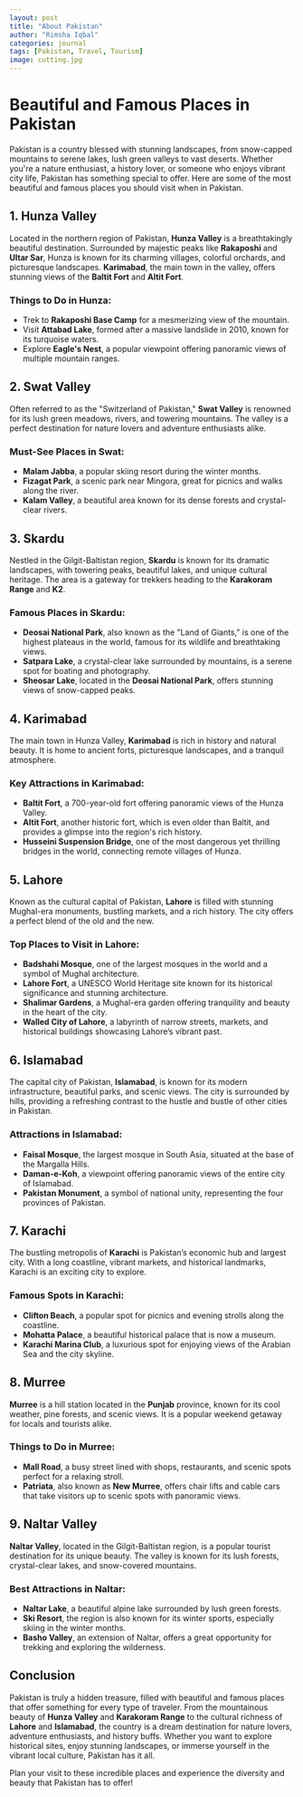 ```yaml
---
layout: post
title: "About Pakistan"
author: "Rimsha Iqbal"
categories: journal
tags: [Pakistan, Travel, Tourism]
image: cutting.jpg
---
```


# Beautiful and Famous Places in Pakistan

Pakistan is a country blessed with stunning landscapes, from snow-capped mountains to serene lakes, lush green valleys to vast deserts. Whether you're a nature enthusiast, a history lover, or someone who enjoys vibrant city life, Pakistan has something special to offer. Here are some of the most beautiful and famous places you should visit when in Pakistan.

## 1. **Hunza Valley**
Located in the northern region of Pakistan, **Hunza Valley** is a breathtakingly beautiful destination. Surrounded by majestic peaks like **Rakaposhi** and **Ultar Sar**, Hunza is known for its charming villages, colorful orchards, and picturesque landscapes. **Karimabad**, the main town in the valley, offers stunning views of the **Baltit Fort** and **Altit Fort**.

### Things to Do in Hunza:
- Trek to **Rakaposhi Base Camp** for a mesmerizing view of the mountain.
- Visit **Attabad Lake**, formed after a massive landslide in 2010, known for its turquoise waters.
- Explore **Eagle's Nest**, a popular viewpoint offering panoramic views of multiple mountain ranges.

## 2. **Swat Valley**
Often referred to as the "Switzerland of Pakistan," **Swat Valley** is renowned for its lush green meadows, rivers, and towering mountains. The valley is a perfect destination for nature lovers and adventure enthusiasts alike.

### Must-See Places in Swat:
- **Malam Jabba**, a popular skiing resort during the winter months.
- **Fizagat Park**, a scenic park near Mingora, great for picnics and walks along the river.
- **Kalam Valley**, a beautiful area known for its dense forests and crystal-clear rivers.

## 3. **Skardu**
Nestled in the Gilgit-Baltistan region, **Skardu** is known for its dramatic landscapes, with towering peaks, beautiful lakes, and unique cultural heritage. The area is a gateway for trekkers heading to the **Karakoram Range** and **K2**.

### Famous Places in Skardu:
- **Deosai National Park**, also known as the "Land of Giants," is one of the highest plateaus in the world, famous for its wildlife and breathtaking views.
- **Satpara Lake**, a crystal-clear lake surrounded by mountains, is a serene spot for boating and photography.
- **Sheosar Lake**, located in the **Deosai National Park**, offers stunning views of snow-capped peaks.

## 4. **Karimabad**
The main town in Hunza Valley, **Karimabad** is rich in history and natural beauty. It is home to ancient forts, picturesque landscapes, and a tranquil atmosphere.

### Key Attractions in Karimabad:
- **Baltit Fort**, a 700-year-old fort offering panoramic views of the Hunza Valley.
- **Altit Fort**, another historic fort, which is even older than Baltit, and provides a glimpse into the region's rich history.
- **Husseini Suspension Bridge**, one of the most dangerous yet thrilling bridges in the world, connecting remote villages of Hunza.

## 5. **Lahore**
Known as the cultural capital of Pakistan, **Lahore** is filled with stunning Mughal-era monuments, bustling markets, and a rich history. The city offers a perfect blend of the old and the new.

### Top Places to Visit in Lahore:
- **Badshahi Mosque**, one of the largest mosques in the world and a symbol of Mughal architecture.
- **Lahore Fort**, a UNESCO World Heritage site known for its historical significance and stunning architecture.
- **Shalimar Gardens**, a Mughal-era garden offering tranquility and beauty in the heart of the city.
- **Walled City of Lahore**, a labyrinth of narrow streets, markets, and historical buildings showcasing Lahore’s vibrant past.

## 6. **Islamabad**
The capital city of Pakistan, **Islamabad**, is known for its modern infrastructure, beautiful parks, and scenic views. The city is surrounded by hills, providing a refreshing contrast to the hustle and bustle of other cities in Pakistan.

### Attractions in Islamabad:
- **Faisal Mosque**, the largest mosque in South Asia, situated at the base of the Margalla Hills.
- **Daman-e-Koh**, a viewpoint offering panoramic views of the entire city of Islamabad.
- **Pakistan Monument**, a symbol of national unity, representing the four provinces of Pakistan.

## 7. **Karachi**
The bustling metropolis of **Karachi** is Pakistan’s economic hub and largest city. With a long coastline, vibrant markets, and historical landmarks, Karachi is an exciting city to explore.

### Famous Spots in Karachi:
- **Clifton Beach**, a popular spot for picnics and evening strolls along the coastline.
- **Mohatta Palace**, a beautiful historical palace that is now a museum.
- **Karachi Marina Club**, a luxurious spot for enjoying views of the Arabian Sea and the city skyline.

## 8. **Murree**
**Murree** is a hill station located in the **Punjab** province, known for its cool weather, pine forests, and scenic views. It is a popular weekend getaway for locals and tourists alike.

### Things to Do in Murree:
- **Mall Road**, a busy street lined with shops, restaurants, and scenic spots perfect for a relaxing stroll.
- **Patriata**, also known as **New Murree**, offers chair lifts and cable cars that take visitors up to scenic spots with panoramic views.

## 9. **Naltar Valley**
**Naltar Valley**, located in the Gilgit-Baltistan region, is a popular tourist destination for its unique beauty. The valley is known for its lush forests, crystal-clear lakes, and snow-covered mountains.

### Best Attractions in Naltar:
- **Naltar Lake**, a beautiful alpine lake surrounded by lush green forests.
- **Ski Resort**, the region is also known for its winter sports, especially skiing in the winter months.
- **Basho Valley**, an extension of Naltar, offers a great opportunity for trekking and exploring the wilderness.

## Conclusion

Pakistan is truly a hidden treasure, filled with beautiful and famous places that offer something for every type of traveler. From the mountainous beauty of **Hunza Valley** and **Karakoram Range** to the cultural richness of **Lahore** and **Islamabad**, the country is a dream destination for nature lovers, adventure enthusiasts, and history buffs. Whether you want to explore historical sites, enjoy stunning landscapes, or immerse yourself in the vibrant local culture, Pakistan has it all. 

Plan your visit to these incredible places and experience the diversity and beauty that Pakistan has to offer!


